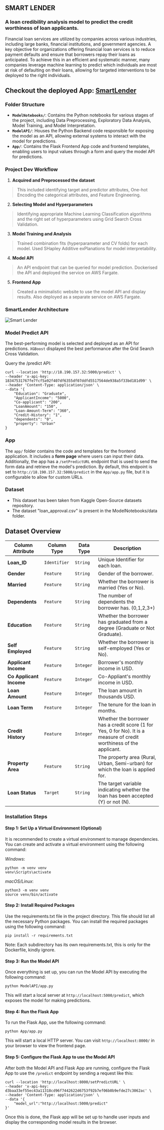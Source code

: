 ## SMART LENDER 
### A loan credibility analysis model to predict the credit worthiness of loan applicants.

Financial loan services are utilized by companies across various industries, including large banks, financial institutions, and government agencies. A key objective for organizations offering financial loan services is to reduce payment defaults and ensure that borrowers repay their loans as anticipated. To achieve this in an efficient and systematic manner, many companies leverage machine learning to predict which individuals are most at risk of defaulting on their loans, allowing for targeted interventions to be deployed to the right individuals.

## Checkout the deployed App: [SmartLender](http://18.218.25.66:8000/)


### Folder Structure

- **`ModelNotebooks/`**: Contains the Python notebooks for various stages of the project, including Data Preprocessing, Exploratory Data Analysis, Model Training, and Model Interpretation.
- **`ModelAPI/`**: Houses the Python Backend code responsible for exposing the model as an API, allowing external systems to interact with the model for predictions.
- **`App/`**: Contains the Flask Frontend App code and frontend templates, enabling users to input values through a form and query the model API for predictions.



### Project Dev Workflow

1. **Acquired and Preprocessed the dataset**
> This included identifying target and predictor attributes, One-hot Encoding the categorical attributes, and Feature Engineering. 

2. **Selecting Model and Hyperparameters**
> Identifying appropriate Machine Learning Classification algorithms and the right set of hyperparameters using Grid Search Cross Validation.

3. **Model Training and Analysis**
> Trained combination fits (hyperparameter and CV folds) for each model. Used SHapley Additive exPlanations for model interpretability.

4. **Model API**
> An API endpoint that can be queried for model prediction. Dockerised the API and deployed the service on AWS Fargate.

5. **Frontend App**
> Created a minimalistic website to use the model API and display results. Also deployed as a separate service on AWS Fargate. 



### SmartLender Architecture
![Smart Lender](SmartLender.png)


### Model Predict API
The best-performing model is selected and deployed as an API for predictions. `XGBoost` displayed the best performance after the Grid Search Cross Validation. 

Query the /predict API:

```
curl --location 'http://18.190.157.32:5000/predict' \
--header 'x-api-key: 18347531767fe7fcf5a92f407df6355df07ddfd5517564de938a5f33bd181d99' \
--header 'Content-Type: application/json' \
--data '{
    "Education": "Graduate",
    "ApplicantIncome": "5000",
    "Co-applicant": "200",
    "LoanAmount": "150",
    "Loan-Amount-Term": "360",
    "Credit-History": "1",
    "dependents": "0",
    "property": "Urban"
}
```

### App
The `app/` folder contains the code and templates for the frontend application. It includes a **form page** where users can input their data. Additionally, the app has a `/setPredictURL` endpoint that is used to send the form data and retrieve the model's prediction. By default, this endpoint is set to `http://18.190.157.32:5000/predict` in the `App/app.py` file, but it is configurable to allow for custom URLs.


### Dataset
- This dataset has been taken from Kaggle Open-Source datasets repository.
- The dataset "loan_approval.csv" is present in the ModelNotebooks/data folder.

## Dataset Overview
| **Column Attribute**                           | **Column Type**                                                                | **Data Type**                                                | **Description**                                                                                                                                              |
|------------------------------------------------|--------------------------------------------------------------------------------|--------------------------------------------------------------|--------------------------------------------------------------------------------------------------------------------------------------------------------------|
| **Loan_ID**                                    | `Identifier`                                                                   | `String`                                                     | Unique Identifier for each loan.                                                                                                                             |
| **Gender**                                        | `Feature`                                                                      | `String`                                                    | Gender of the borrower.                                                                                                                                         |
| **Married**                                     | `Feature`                                                                      | `String`                                                    | Whether the borrower is married (Yes or No).                                                                                                                           |
| **Dependents**                                | `Feature`                                                                      | `String`                                                    | The number of dependents the borrower has. (0,1,2,3+)                                                                                                                          |
| **Education**                               | `Feature`                                                                      | `String`                                                    | Whether the borrower has graduated from a degree (Graduate or Not Graduate).                                                                                           |         
| **Self Employed**                            | `Feature`                                                                      | `String`                                                    | Whether the borrower is self-employed (Yes or No).                                                                                                             |
| **Applicant Income**                             | `Feature`                                                                      | `Integer`                                                    | Borrower's monthly income in USD.                                                                                                            |
| **Co Applicant Income**                              | `Feature`                                                                      | `Integer`                                                      | Co-Appliant's monthly income in USD.                                                                                                                                  |
| **Loan Amount**                                  | `Feature`                                                                      | `Integer`                                                    | The loan amount in thousands USD.                                                                                                                                   |
| **Loan Term**                                  | `Feature`                                                                      | `Integer`                                                      | The tenure for the loan in months.                                                                                                                         |
| **Credit History**                                  | `Feature`                                                                      | `Integer`                                                     | Whether the borrower has a credit score (1 for Yes, 0 for No). It is a measure of credit worthiness of the applicant.                                                            |
| **Property Area**                            | `Feature`                                                                      | `String`                                                     | The property area (Rural, Urban, Semi-urban) for which the loan is applied for.                                                                                                   |
| **Loan Status**                                    | `Target`                                                                       | `String`                                                    | The  target variable indicating whether the loan has been accepted (Y) or not (N).                                                                         |


### Installation Steps

#### Step 1: Set Up a Virtual Environment (Optional)
It is recommended to create a virtual environment to manage dependencies. You can create and activate a virtual environment using the following command:

*Windows*:
```
python -m venv venv
venv\Scripts\activate
```

*macOS/Linux*:
```
python3 -m venv venv
source venv/bin/activate
```


#### Step 2: Install Required Packages
Use the requirements.txt file in the project directory. This file should list all the necessary Python packages. You can install the required packages using the following command:
```
pip install -r requirements.txt
```
Note: Each subdirectory has its own requirements.txt, this is only for the Dockerfile, kindly ignore.

#### Step 3: Run the Model API
Once everything is set up, you can run the Model API by executing the following command:
```
python ModelAPI/app.py
```
This will start a local server at `http://localhost:5000/predict`, which exposes the model for making predictions.

#### Step 4: Run the Flask App
To run the Flask App, use the following command:
```
python App/app.py
```
This will start a local HTTP server. You can visit `http://localhost:8000/` in your browser to view the frontend page.

#### Step 5: Configure the Flask App to use the Model API
After both the Model API and Flask App are running, configure the Flask App to use the `/predict` endpoint by sending a request like this:
```
curl --location 'http://localhost:8000/setPredictURL' \
--header 'x-api-key: d3baa33ef55ec43a11318cd96f7442622d6753f92b7ef06b0b9efde27c3062ac' \
--header 'Content-Type: application/json' \
--data '{
    "model_url":"http://localhost:5000/predict"
}'
```
Once this is done, the Flask app will be set up to handle user inputs and display the corresponding model results in the browser.
